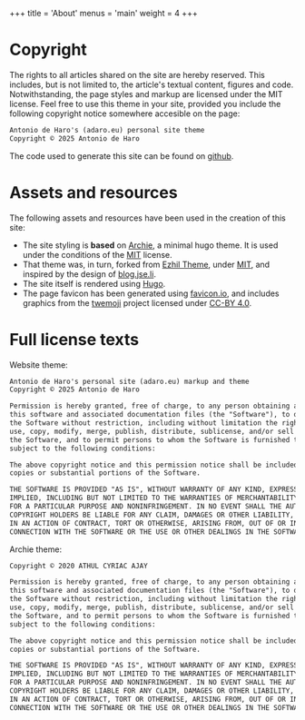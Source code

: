 +++
title = 'About'
menus = 'main'
weight = 4
+++

# Copyright

The rights to all articles shared on the site are hereby reserved.
This includes, but is not limited to, the article's textual content, figures and code.
Notwithstanding, the page styles and markup are licensed under the MIT license.
Feel free to use this theme in your site, provided you include the following copyright notice somewhere accesible on the page:
```txt
Antonio de Haro's (adaro.eu) personal site theme
Copyright © 2025 Antonio de Haro
```

The code used to generate this site can be found on [github](https://github.com/dc138/dc138.github.io).

# Assets and resources

The following assets and resources have been used in the creation of this site:

- The site styling is **based** on [Archie](https://github.com/athul/archie), a minimal hugo theme.
It is used under the conditions of the [MIT](https://github.com/athul/archie/blob/master/LICENSE) license.
- That theme was, in turn, forked from [Ezhil Theme](https://github.com/vividvilla/ezhil), under [MIT](https://github.com/vividvilla/ezhil/blob/master/LICENSE.md), and inspired by the design of [blog.jse.li](blog.jse.li).
- The site itself is rendered using [Hugo](https://gohugo.io/).
- The page favicon has been generated using [favicon.io](https://favicon.io/), and includes graphics from the [twemoji](https://github.com/twitter/twemoji) project licensed under [CC-BY 4.0](https://creativecommons.org/licenses/by/4.0/).

# Full license texts

Website theme:
```txt
Antonio de Haro's personal site (adaro.eu) markup and theme
Copyright © 2025 Antonio de Haro

Permission is hereby granted, free of charge, to any person obtaining a copy of
this software and associated documentation files (the "Software"), to deal in
the Software without restriction, including without limitation the rights to
use, copy, modify, merge, publish, distribute, sublicense, and/or sell copies of
the Software, and to permit persons to whom the Software is furnished to do so,
subject to the following conditions:

The above copyright notice and this permission notice shall be included in all
copies or substantial portions of the Software.

THE SOFTWARE IS PROVIDED "AS IS", WITHOUT WARRANTY OF ANY KIND, EXPRESS OR
IMPLIED, INCLUDING BUT NOT LIMITED TO THE WARRANTIES OF MERCHANTABILITY, FITNESS
FOR A PARTICULAR PURPOSE AND NONINFRINGEMENT. IN NO EVENT SHALL THE AUTHORS OR
COPYRIGHT HOLDERS BE LIABLE FOR ANY CLAIM, DAMAGES OR OTHER LIABILITY, WHETHER
IN AN ACTION OF CONTRACT, TORT OR OTHERWISE, ARISING FROM, OUT OF OR IN
CONNECTION WITH THE SOFTWARE OR THE USE OR OTHER DEALINGS IN THE SOFTWARE.
```

Archie theme:
```txt
Copyright © 2020 ATHUL CYRIAC AJAY

Permission is hereby granted, free of charge, to any person obtaining a copy of
this software and associated documentation files (the "Software"), to deal in
the Software without restriction, including without limitation the rights to
use, copy, modify, merge, publish, distribute, sublicense, and/or sell copies of
the Software, and to permit persons to whom the Software is furnished to do so,
subject to the following conditions:

The above copyright notice and this permission notice shall be included in all
copies or substantial portions of the Software.

THE SOFTWARE IS PROVIDED "AS IS", WITHOUT WARRANTY OF ANY KIND, EXPRESS OR
IMPLIED, INCLUDING BUT NOT LIMITED TO THE WARRANTIES OF MERCHANTABILITY, FITNESS
FOR A PARTICULAR PURPOSE AND NONINFRINGEMENT. IN NO EVENT SHALL THE AUTHORS OR
COPYRIGHT HOLDERS BE LIABLE FOR ANY CLAIM, DAMAGES OR OTHER LIABILITY, WHETHER
IN AN ACTION OF CONTRACT, TORT OR OTHERWISE, ARISING FROM, OUT OF OR IN
CONNECTION WITH THE SOFTWARE OR THE USE OR OTHER DEALINGS IN THE SOFTWARE.
```
